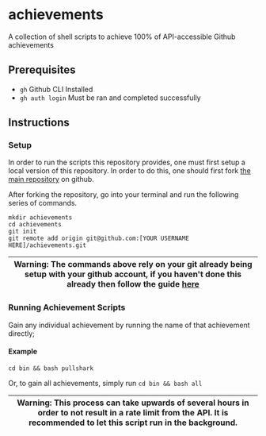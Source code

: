 # achievements
A collection of shell scripts to achieve 100% of API-accessible Github achievements

## Prerequisites
- `gh` Github CLI Installed
- `gh auth login` Must be ran and completed successfully

## Instructions

### Setup

In order to run the scripts this repository provides, one must first setup a local version of this repository. In order to do this, one should first fork [the main repository](https://github.com/nathanielop/achievements) on github.

After forking the repository, go into your terminal and run the following series of commands.

```
mkdir achievements
cd achievements
git init
git remote add origin git@github.com:[YOUR USERNAME HERE]/achievements.git
```

| Warning: The commands above rely on your git already being setup with your github account, if you haven't done this already then follow the guide [here](https://docs.github.com/en/authentication/connecting-to-github-with-ssh/about-ssh) |
| --- |

### Running Achievement Scripts

Gain any individual achievement by running the name of that achievement directly;

#### Example
```
cd bin && bash pullshark
```
Or, to gain all achievements, simply run `cd bin && bash all`

| Warning: This process can take upwards of several hours in order to not result in a rate limit from the API. It is recommended to let this script run in the background. |
| --- |